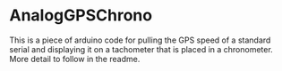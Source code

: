 # AnalogGPSChrono

This is a piece of arduino code for pulling the GPS speed of a standard serial and displaying it on a tachometer that is placed in a chronometer.
More detail to follow in the readme.
